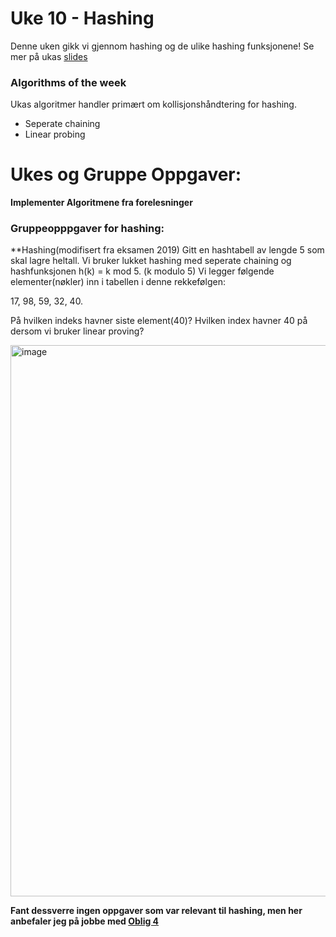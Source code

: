 # Uke 10 - Hashing

Denne uken gikk vi gjennom hashing og de ulike hashing funksjonene! Se mer på ukas [slides](https://github.com/amaduswaray/IN2010-Gruppe-4/blob/main/Uke%2010/Uke%2010.pdf)

### Algorithms of the week
Ukas algoritmer handler primært om kollisjonshåndtering for hashing.
* Seperate chaining
* Linear probing



# Ukes og Gruppe Oppgaver:

**Implementer Algoritmene fra forelesninger**

### Gruppeopppgaver for hashing:

**Hashing(modifisert fra eksamen 2019)
Gitt en hashtabell av lengde 5 som skal lagre heltall.
Vi bruker lukket hashing med seperate chaining og hashfunksjonen h(k) = k mod 5. (k modulo 5)
Vi legger følgende elementer(nøkler) inn i tabellen i denne rekkefølgen:

17, 98, 59, 32, 40.

På hvilken indeks havner siste element(40)?
Hvilken index havner 40 på dersom vi bruker linear proving?

<img width="882" alt="image" src="https://user-images.githubusercontent.com/86655546/201375668-dee12d1e-612a-4a1a-a2a3-b1125ab287ed.png">


**Fant dessverre ingen oppgaver som var relevant til hashing, men her anbefaler jeg på jobbe med [Oblig 4](https://www.uio.no/studier/emner/matnat/ifi/IN2010/h23/innleveringer/innlevering4.pdf)**
